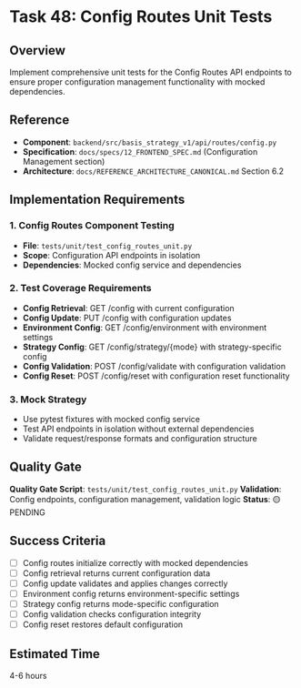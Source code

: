 # Task 48: Config Routes Unit Tests

## Overview
Implement comprehensive unit tests for the Config Routes API endpoints to ensure proper configuration management functionality with mocked dependencies.

## Reference
- **Component**: `backend/src/basis_strategy_v1/api/routes/config.py`
- **Specification**: `docs/specs/12_FRONTEND_SPEC.md` (Configuration Management section)
- **Architecture**: `docs/REFERENCE_ARCHITECTURE_CANONICAL.md` Section 6.2

## Implementation Requirements

### 1. Config Routes Component Testing
- **File**: `tests/unit/test_config_routes_unit.py`
- **Scope**: Configuration API endpoints in isolation
- **Dependencies**: Mocked config service and dependencies

### 2. Test Coverage Requirements
- **Config Retrieval**: GET /config with current configuration
- **Config Update**: PUT /config with configuration updates
- **Environment Config**: GET /config/environment with environment settings
- **Strategy Config**: GET /config/strategy/{mode} with strategy-specific config
- **Config Validation**: POST /config/validate with configuration validation
- **Config Reset**: POST /config/reset with configuration reset functionality

### 3. Mock Strategy
- Use pytest fixtures with mocked config service
- Test API endpoints in isolation without external dependencies
- Validate request/response formats and configuration structure

## Quality Gate
**Quality Gate Script**: `tests/unit/test_config_routes_unit.py`
**Validation**: Config endpoints, configuration management, validation logic
**Status**: 🟡 PENDING

## Success Criteria
- [ ] Config routes initialize correctly with mocked dependencies
- [ ] Config retrieval returns current configuration data
- [ ] Config update validates and applies changes correctly
- [ ] Environment config returns environment-specific settings
- [ ] Strategy config returns mode-specific configuration
- [ ] Config validation checks configuration integrity
- [ ] Config reset restores default configuration

## Estimated Time
4-6 hours

